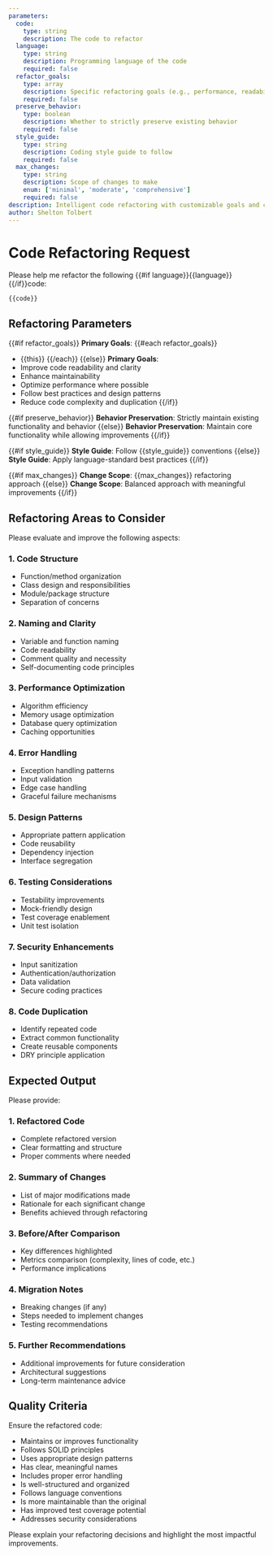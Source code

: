 ```yaml
---
parameters:
  code:
    type: string
    description: The code to refactor
  language:
    type: string
    description: Programming language of the code
    required: false
  refactor_goals:
    type: array
    description: Specific refactoring goals (e.g., performance, readability, maintainability)
    required: false
  preserve_behavior:
    type: boolean
    description: Whether to strictly preserve existing behavior
    required: false
  style_guide:
    type: string
    description: Coding style guide to follow
    required: false
  max_changes:
    type: string
    description: Scope of changes to make
    enum: ['minimal', 'moderate', 'comprehensive']
    required: false
description: Intelligent code refactoring with customizable goals and constraints
author: Shelton Tolbert
---
```

# Code Refactoring Request

Please help me refactor the following {{#if language}}{{language}} {{/if}}code:

```{{#if language}}{{language}}{{/if}}
{{code}}
```

## Refactoring Parameters

{{#if refactor_goals}}
**Primary Goals**:
{{#each refactor_goals}}
- {{this}}
{{/each}}
{{else}}
**Primary Goals**:
- Improve code readability and clarity
- Enhance maintainability
- Optimize performance where possible
- Follow best practices and design patterns
- Reduce code complexity and duplication
{{/if}}

{{#if preserve_behavior}}
**Behavior Preservation**: Strictly maintain existing functionality and behavior
{{else}}
**Behavior Preservation**: Maintain core functionality while allowing improvements
{{/if}}

{{#if style_guide}}
**Style Guide**: Follow {{style_guide}} conventions
{{else}}
**Style Guide**: Apply language-standard best practices
{{/if}}

{{#if max_changes}}
**Change Scope**: {{max_changes}} refactoring approach
{{else}}
**Change Scope**: Balanced approach with meaningful improvements
{{/if}}

## Refactoring Areas to Consider

Please evaluate and improve the following aspects:

### 1. Code Structure
- Function/method organization
- Class design and responsibilities
- Module/package structure
- Separation of concerns

### 2. Naming and Clarity
- Variable and function naming
- Code readability
- Comment quality and necessity
- Self-documenting code principles

### 3. Performance Optimization
- Algorithm efficiency
- Memory usage optimization
- Database query optimization
- Caching opportunities

### 4. Error Handling
- Exception handling patterns
- Input validation
- Edge case handling
- Graceful failure mechanisms

### 5. Design Patterns
- Appropriate pattern application
- Code reusability
- Dependency injection
- Interface segregation

### 6. Testing Considerations
- Testability improvements
- Mock-friendly design
- Test coverage enablement
- Unit test isolation

### 7. Security Enhancements
- Input sanitization
- Authentication/authorization
- Data validation
- Secure coding practices

### 8. Code Duplication
- Identify repeated code
- Extract common functionality
- Create reusable components
- DRY principle application

## Expected Output

Please provide:

### 1. Refactored Code
- Complete refactored version
- Clear formatting and structure
- Proper comments where needed

### 2. Summary of Changes
- List of major modifications made
- Rationale for each significant change
- Benefits achieved through refactoring

### 3. Before/After Comparison
- Key differences highlighted
- Metrics comparison (complexity, lines of code, etc.)
- Performance implications

### 4. Migration Notes
- Breaking changes (if any)
- Steps needed to implement changes
- Testing recommendations

### 5. Further Recommendations
- Additional improvements for future consideration
- Architectural suggestions
- Long-term maintenance advice

## Quality Criteria

Ensure the refactored code:
- Maintains or improves functionality
- Follows SOLID principles
- Uses appropriate design patterns
- Has clear, meaningful names
- Includes proper error handling
- Is well-structured and organized
- Follows language conventions
- Is more maintainable than the original
- Has improved test coverage potential
- Addresses security considerations

Please explain your refactoring decisions and highlight the most impactful improvements.